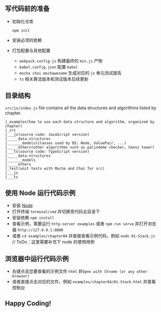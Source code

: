 ## 写代码前的准备

- 初始化仓库

  ```npm init```

- 安装必须的依赖

- 打包配置与其他配置

  - `webpack.config.js` 构建最终的 `min.js` 产物
  - `babel.config.json` 配置 `babel` 
  - `mocha chai mochawesome` 生成对应的 `js` 单元测试报告
  - `ts` 相关算法版本和测试版本后续更新

## 目录结构

`src/js/index.js` file contains all the data structures and algorithms listed by chapter.

```
|_examples(how to use each data structure and algorithm, organized by chapter)
|_src
|___js(source code: JavaScript version)
|_____data-structures
|_______models(classes used by DS: Node, ValuePair, ...)
|_____others(other algorithms such as palindome checker, hanoi tower)
|___ts(source code: TypeScript version)
|_____data-structures
|_______models
|_____others
|_test(unit tests with Mocha and Chai for src)
|___js
|___ts
```

## 使用 Node 运行代码示例

- 安装 [Node](https://nodejs.org)
- 打开终端 `terminal/cmd` 并切换至代码主目录下
- 安装依赖 `npm install`
- 查看示例，需要运行 `http-server examples` 或者 `npm run serve` 并打开浏览器 `http://127.0.0.1:8080`
- 或者 `cd examples/chapter04` 并直接查看示例代码，例如 `node 01-Stack.js`  // ToDo：这里需要补充下 node 的使用用例

## 浏览器中运行代码示例

- 右键点击您要查看的示例文件 `html` 并`Open with Chrome (or any other browser)`
- 或者直接点击对应的文件，例如 `examples/chapter04/01-Stack.html` 并查看控制台

## Happy Coding!

